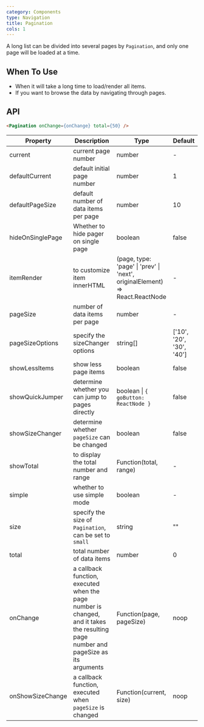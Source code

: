 ```yaml
---
category: Components
type: Navigation
title: Pagination
cols: 1
---
```


A long list can be divided into several pages by `Pagination`, and only one page will be loaded at a time.

## When To Use

- When it will take a long time to load/render all items.
- If you want to browse the data by navigating through pages.

## API

```html
<Pagination onChange={onChange} total={50} />
```

| Property | Description | Type | Default |
| -------- | ----------- | ---- | ------- |
| current | current page number | number | - |
| defaultCurrent | default initial page number | number | 1 |
| defaultPageSize | default number of data items per page | number | 10 |
| hideOnSinglePage | Whether to hide pager on single page | boolean | false |
| itemRender | to customize item innerHTML | (page, type: 'page' \| 'prev' \| 'next', originalElement) => React.ReactNode | - |
| pageSize | number of data items per page | number | - |
| pageSizeOptions | specify the sizeChanger options | string\[] | \['10', '20', '30', '40'] |
| showLessItems | show less page items | boolean | false |
| showQuickJumper | determine whether you can jump to pages directly | boolean \| `{ goButton: ReactNode }` | false |
| showSizeChanger | determine whether `pageSize` can be changed | boolean | false |
| showTotal | to display the total number and range | Function(total, range) | - |
| simple | whether to use simple mode | boolean | - |
| size | specify the size of `Pagination`, can be set to `small` | string | "" |
| total | total number of data items | number | 0 |
| onChange | a callback function, executed when the page number is changed, and it takes the resulting page number and pageSize as its arguments | Function(page, pageSize) | noop |
| onShowSizeChange | a callback function, executed when `pageSize` is changed | Function(current, size) | noop |
